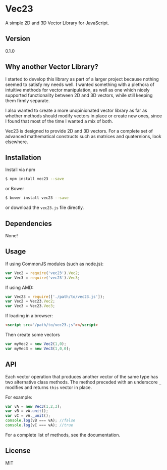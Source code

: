 # Vec23

A simple 2D and 3D Vector Library for JavaScript.

## Version
0.1.0

## Why another Vector Library?

I started to develop this library as part of a larger project because nothing seemed to satisfy my needs well. 
I wanted something with a plethora of intuitive methods for vector manipulation, as well as one which nicely 
supported functionality between 2D and 3D vectors, while still keeping them firmly separate.

I also wanted to create a more unopinionated vector library as far as whether methods should modify vectors 
in place or create new ones, since I found that most of the time I wanted a mix of both.

Vec23 is designed to provide 2D and 3D vectors. For a complete set of advanced mathematical constructs 
such as matrices and quaternions, look elsewhere.

## Installation

Install via npm

```sh
$ npm install vec23 --save
```

or Bower

```sh
$ bower install vec23 --save
```

or download the `vec23.js` file directly.

## Dependencies

None!

## Usage

If using CommonJS modules (such as node.js):
```js
var Vec2 = require('vec23').Vec2;
var Vec3 = require('vec23').Vec3;
```

If using AMD:
```js
var Vec23 = require(['./path/to/vec23.js']);
var Vec2 = Vec23.Vec2;
var Vec3 = Vec23.Vec3;
```

If loading in a browser:
```html
<script src="/path/to/vec23.js"></script>
```

Then create some vectors
```js
var myVec2 = new Vec2(1,0);
var myVec3 = new Vec3(1,0,0);
```

## API
Each vector operation that produces another vector of the same type has two alternative class methods. 
The method preceded with an underscore `_` modifies and returns `this` vector in place.

For example:
```js
var vA = new Vec3(1,2,3);
var vB = vA.unit();
var vC = vA._unit();
console.log(vB === vA); //false
console.log(vC === vA); //true
```

For a complete list of methods, see the documentation.

License
----

MIT
